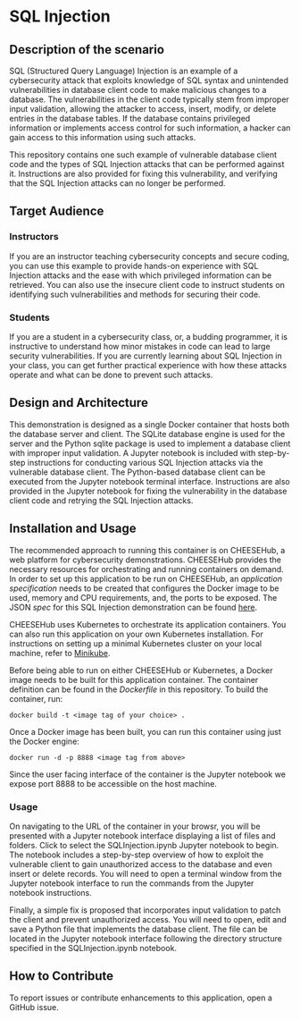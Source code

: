 # SQL Injection

## Description of the scenario

SQL (Structured Query Language) Injection is an example of a cybersecurity attack that exploits knowledge of SQL 
syntax and unintended vulnerabilities in database client code to make malicious changes to a database. The vulnerabilities 
in the client code typically stem from improper input validation, allowing the attacker to access, insert, modify, or delete 
entries in the database tables. If the database contains privileged information or implements access control for such information, 
a hacker can gain access to this information using such attacks. 

This repository contains one such example of vulnerable database client code and the types of SQL Injection attacks that 
can be performed against it. Instructions are also provided for fixing this vulnerability, and verifying that the SQL Injection 
attacks can no longer be performed.

## Target Audience

### Instructors

If you are an instructor teaching cybersecurity concepts and secure coding, you can use this example to provide hands-on 
experience with SQL Injection attacks and the ease with which privileged information can be retrieved. You can also 
use the insecure client code to instruct students on identifying such vulnerabilities and methods for securing their code.

### Students

If you are a student in a cybersecurity class, or, a budding programmer, it is instructive to understand how minor mistakes 
in code can lead to large security vulnerabilities. If you are currently learning about SQL Injection in your class, you can 
get further practical experience with how these attacks operate and what can be done to prevent such attacks.

## Design and Architecture

This demonstration is designed as a single Docker container that hosts both the database server and client. The SQLite database 
engine is used for the server and the Python sqlite package is used to implement a database client with improper input validation. 
A Jupyter notebook is included with step-by-step instructions for conducting various SQL Injection attacks via the vulnerable 
database client. The Python-based database client can be executed from the Jupyter notebook terminal interface. Instructions are 
also provided in the Jupyter notebook for fixing the vulnerability in the database client code and retrying the SQL Injection attacks.

## Installation and Usage

The recommended approach to running this container is on CHEESEHub, a web platform for cybersecurity demonstrations. CHEESEHub 
provides the necessary resources for orchestrating and running containers on demand. In order to set up this application to be 
run on CHEESEHub, an *application specification* needs to be created that configures the Docker image to be used, memory and 
CPU requirements, and, the ports to be exposed. The JSON *spec* for this SQL Injection demonstration can be found [here](https://github.com/rkalyanapurdue/catalog/tree/master/sqlinjection).

CHEESEHub uses Kubernetes to orchestrate its application containers. You can also run this application on your own Kubernetes 
installation. For instructions on setting up a minimal Kubernetes cluster on your local machine, refer to [Minikube](https://github.com/kubernetes/minikube). 

Before being able to run on either CHEESEHub or Kubernetes, a Docker image needs to be built for this application container. 
The container definition can be found in the *Dockerfile* in this repository. To build the container, run:

``
docker build -t <image tag of your choice> .
``

Once a Docker image has been built, you can run this container using just the Docker engine:

``
docker run -d -p 8888 <image tag from above>
``

Since the user facing interface of the container is the Jupyter notebook we expose port 8888 to be accessible on the host machine.

### Usage
On navigating to the URL of the container in your browsr, you will be presented with a Jupyter notebook interface displaying a list of files 
and folders. Click to select the SQLInjection.ipynb Jupyter notebook to begin. The notebook includes a step-by-step overview of how to exploit 
the vulnerable client to gain unauthorized access to the database and even insert or delete records. You will need to open a terminal window 
from the Jupyter notebook interface to run the commands from the Jupyter notebook instructions. 

Finally, a simple fix is proposed that incorporates input validation to patch the client and prevent unauthorized access. You will need to open, 
edit and save a Python file that implements the database client. The file can be located in the Jupyter notebook interface following the 
directory structure specified in the SQLInjection.ipynb notebook. 

## How to Contribute

To report issues or contribute enhancements to this application, open a GitHub issue. 

